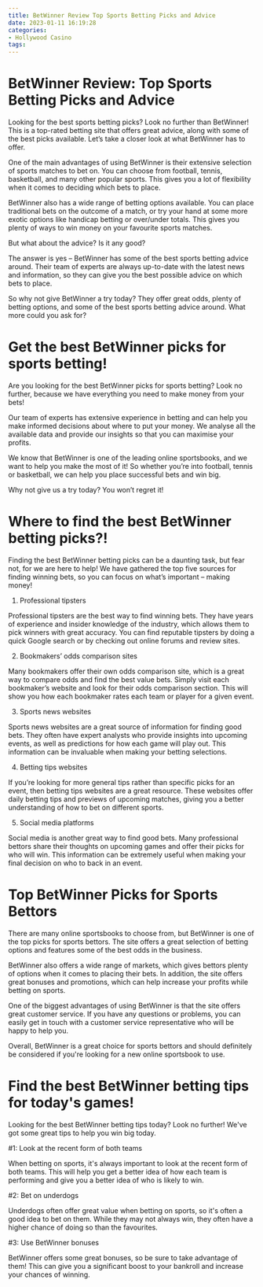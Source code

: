 ```yaml
---
title: BetWinner Review Top Sports Betting Picks and Advice
date: 2023-01-11 16:19:28
categories:
- Hollywood Casino
tags:
---
```



#  BetWinner Review: Top Sports Betting Picks and Advice

Looking for the best sports betting picks? Look no further than BetWinner! This is a top-rated betting site that offers great advice, along with some of the best picks available. Let’s take a closer look at what BetWinner has to offer.

One of the main advantages of using BetWinner is their extensive selection of sports matches to bet on. You can choose from football, tennis, basketball, and many other popular sports. This gives you a lot of flexibility when it comes to deciding which bets to place.

BetWinner also has a wide range of betting options available. You can place traditional bets on the outcome of a match, or try your hand at some more exotic options like handicap betting or over/under totals. This gives you plenty of ways to win money on your favourite sports matches.

But what about the advice? Is it any good?

The answer is yes – BetWinner has some of the best sports betting advice around. Their team of experts are always up-to-date with the latest news and information, so they can give you the best possible advice on which bets to place.

So why not give BetWinner a try today? They offer great odds, plenty of betting options, and some of the best sports betting advice around. What more could you ask for?

#  Get the best BetWinner picks for sports betting!

Are you looking for the best BetWinner picks for sports betting? Look no further, because we have everything you need to make money from your bets!

Our team of experts has extensive experience in betting and can help you make informed decisions about where to put your money. We analyse all the available data and provide our insights so that you can maximise your profits.

We know that BetWinner is one of the leading online sportsbooks, and we want to help you make the most of it! So whether you’re into football, tennis or basketball, we can help you place successful bets and win big.

Why not give us a try today? You won’t regret it!

#  Where to find the best BetWinner betting picks?!

Finding the best BetWinner betting picks can be a daunting task, but fear not, for we are here to help! We have gathered the top five sources for finding winning bets, so you can focus on what’s important – making money!

1. Professional tipsters

Professional tipsters are the best way to find winning bets. They have years of experience and insider knowledge of the industry, which allows them to pick winners with great accuracy. You can find reputable tipsters by doing a quick Google search or by checking out online forums and review sites.

2. Bookmakers’ odds comparison sites

Many bookmakers offer their own odds comparison site, which is a great way to compare odds and find the best value bets. Simply visit each bookmaker’s website and look for their odds comparison section. This will show you how each bookmaker rates each team or player for a given event.

3. Sports news websites

Sports news websites are a great source of information for finding good bets. They often have expert analysts who provide insights into upcoming events, as well as predictions for how each game will play out. This information can be invaluable when making your betting selections.

4. Betting tips websites

If you’re looking for more general tips rather than specific picks for an event, then betting tips websites are a great resource. These websites offer daily betting tips and previews of upcoming matches, giving you a better understanding of how to bet on different sports.

5. Social media platforms

Social media is another great way to find good bets. Many professional bettors share their thoughts on upcoming games and offer their picks for who will win. This information can be extremely useful when making your final decision on who to back in an event.

#  Top BetWinner Picks for Sports Bettors

There are many online sportsbooks to choose from, but BetWinner is one of the top picks for sports bettors. The site offers a great selection of betting options and features some of the best odds in the business.

BetWinner also offers a wide range of markets, which gives bettors plenty of options when it comes to placing their bets. In addition, the site offers great bonuses and promotions, which can help increase your profits while betting on sports.

One of the biggest advantages of using BetWinner is that the site offers great customer service. If you have any questions or problems, you can easily get in touch with a customer service representative who will be happy to help you.

Overall, BetWinner is a great choice for sports bettors and should definitely be considered if you're looking for a new online sportsbook to use.

#  Find the best BetWinner betting tips for today's games!

Looking for the best BetWinner betting tips today? Look no further! We've got some great tips to help you win big today.

#1: Look at the recent form of both teams

When betting on sports, it's always important to look at the recent form of both teams. This will help you get a better idea of how each team is performing and give you a better idea of who is likely to win.

#2: Bet on underdogs

Underdogs often offer great value when betting on sports, so it's often a good idea to bet on them. While they may not always win, they often have a higher chance of doing so than the favourites.

#3: Use BetWinner bonuses

BetWinner offers some great bonuses, so be sure to take advantage of them! This can give you a significant boost to your bankroll and increase your chances of winning.